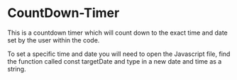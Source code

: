 # CountDown-Timer

This is a countdown timer which will count down to the exact time and date set by the user within the code.

To set a specific time and date you will need to open the Javascript file, find the function called const targetDate and type in a new date and time as a string.
